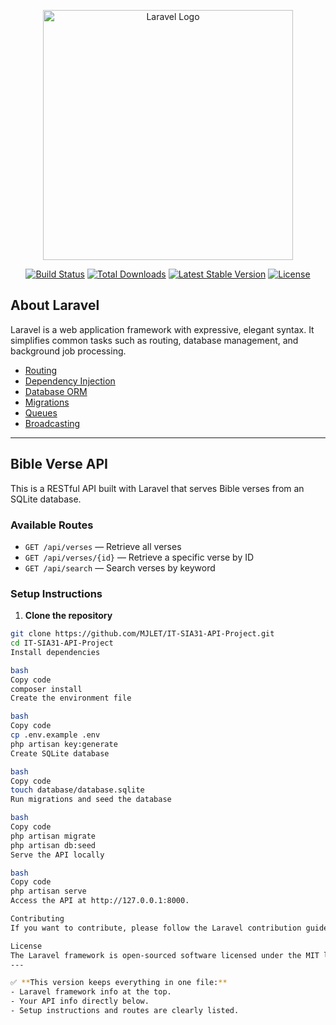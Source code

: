 <p align="center">
  <a href="https://laravel.com" target="_blank">
    <img src="https://raw.githubusercontent.com/laravel/art/master/logo-lockup/5%20SVG/2%20CMYK/1%20Full%20Color/laravel-logolockup-cmyk-red.svg" width="400" alt="Laravel Logo">
  </a>
</p>

<p align="center">
  <a href="https://github.com/laravel/framework/actions"><img src="https://github.com/laravel/framework/workflows/tests/badge.svg" alt="Build Status"></a>
  <a href="https://packagist.org/packages/laravel/framework"><img src="https://img.shields.io/packagist/dt/laravel/framework" alt="Total Downloads"></a>
  <a href="https://packagist.org/packages/laravel/framework"><img src="https://img.shields.io/packagist/v/laravel/framework" alt="Latest Stable Version"></a>
  <a href="https://packagist.org/packages/laravel/framework"><img src="https://img.shields.io/packagist/l/laravel/framework" alt="License"></a>
</p>

## About Laravel

Laravel is a web application framework with expressive, elegant syntax. It simplifies common tasks such as routing, database management, and background job processing.

- [Routing](https://laravel.com/docs/routing)
- [Dependency Injection](https://laravel.com/docs/container)
- [Database ORM](https://laravel.com/docs/eloquent)
- [Migrations](https://laravel.com/docs/migrations)
- [Queues](https://laravel.com/docs/queues)
- [Broadcasting](https://laravel.com/docs/broadcasting)

---

## Bible Verse API

This is a RESTful API built with Laravel that serves Bible verses from an SQLite database.

### Available Routes

- `GET /api/verses` — Retrieve all verses  
- `GET /api/verses/{id}` — Retrieve a specific verse by ID  
- `GET /api/search` — Search verses by keyword  

### Setup Instructions

1. **Clone the repository**
```bash
git clone https://github.com/MJLET/IT-SIA31-API-Project.git
cd IT-SIA31-API-Project
Install dependencies

bash
Copy code
composer install
Create the environment file

bash
Copy code
cp .env.example .env
php artisan key:generate
Create SQLite database

bash
Copy code
touch database/database.sqlite
Run migrations and seed the database

bash
Copy code
php artisan migrate
php artisan db:seed
Serve the API locally

bash
Copy code
php artisan serve
Access the API at http://127.0.0.1:8000.

Contributing
If you want to contribute, please follow the Laravel contribution guide.

License
The Laravel framework is open-sourced software licensed under the MIT license.
---

✅ **This version keeps everything in one file:**  
- Laravel framework info at the top.  
- Your API info directly below.  
- Setup instructions and routes are clearly listed.  

